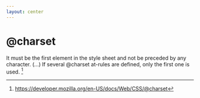 ```yaml
---
layout: center
---
```


# <mdi-book-alphabet class="text-blue-500" /> @charset

It must be the first element in the style sheet and not be preceded by any character. (...) If several @charset at-rules are defined, only the first one is used. [^1]

[^1]: https://developer.mozilla.org/en-US/docs/Web/CSS/@charset



